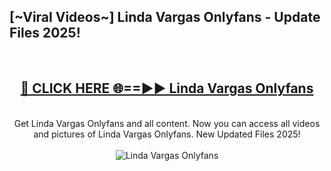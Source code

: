 <h2>[~Viral Videos~] Linda Vargas Onlyfans - Update Files 2025!</h2>
<br>
<div align="center">
<h2><a href="https://betterlinks.top/A2PfLJ" rel="nofollow">🔴 CLICK HERE 🌐==►► Linda Vargas Onlyfans</a></h2>
<br>
Get Linda Vargas Onlyfans and all content. Now you can access all videos and pictures of Linda Vargas Onlyfans. New Updated Files 2025!
<br>
<br>
<a href="https://betterlinks.top/A2PfLJ" rel="nofollow" data-target="animated-image.originalLink"><img src="https://i.ibb.co.com/WyWwxjT/player-gif2.gif" alt="Linda Vargas Onlyfans" style="max-width: 100%; display: inline-block;" data-target="animated-image.originalImage"></a>
</div>
<br>
